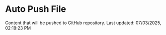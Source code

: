 # Auto Push File

Content that will be pushed to GitHub repository.
Last updated: 07/03/2025, 02:18:23 PM